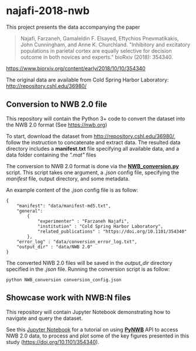 # najafi-2018-nwb

This project presents the data accompanying the paper
> Najafi, Farzaneh, Gamaleldin F. Elsayed, Eftychios Pnevmatikakis, John Cunningham, and Anne K. Churchland. "Inhibitory and excitatory populations in parietal cortex are equally selective for decision outcome in both novices and experts." bioRxiv (2018): 354340.

https://www.biorxiv.org/content/early/2018/10/10/354340

The original data are available from Cold Spring Harbor Laboratory:  http://repository.cshl.edu/36980/

## Conversion to NWB 2.0 file
This repository will contain the Python 3+ code to convert the dataset into the NWB 2.0 format (See https://nwb.org)


To start, download the dataset from http://repository.cshl.edu/36980/, follow the instruction to concatenate and extract data.
The resulted data directory includes a **manifest.txt** file specifying all available data, and a data folder containing the *".mat"* files

The conversion to NWB 2.0 format is done via the [**NWB_conversion.py**](https://github.com/ttngu207/najafi-2018-nwb/blob/master/scripts/NWB_conversion.py) script. This script takes one argument, a *.json* config file, specifying the *manifest* file, output directory, and some metadata. 

An example content of the *.json* config file is as follow: 
```
{
	"manifest": "data/manifest-md5.txt",
	"general": 
		{
			"experimenter" : "Farzaneh Najafi",
			"institution" : "Cold Spring Harbor Laboratory",
			"related_publications" : "https://doi.org/10.1101/354340"
		},
	"error_log" : "data/conversion_error_log.txt",
	"output_dir" : "data/NWB 2.0"
}
```

The converted NWB 2.0 files will be saved in the *output_dir* directory specified in the *.json* file. Running the conversion script is as follow: 
```
python NWB_conversion conversion_config.json

```
## Showcase work with NWB:N files
This repository will contain Jupyter Notebook demonstrating how to navigate and query the dataset. 

See this [Jupyter Notebook](https://github.com/ttngu207/najafi-2018-nwb/blob/master/notebooks/NWB2.0_Tutorial.ipynb) for a tutorial on using [**PyNWB**](https://pynwb.readthedocs.io/en/latest/) API to access NWB 2.0 data, to process and plot some of the key figures presented in this study (https://doi.org/10.1101/354340). 
